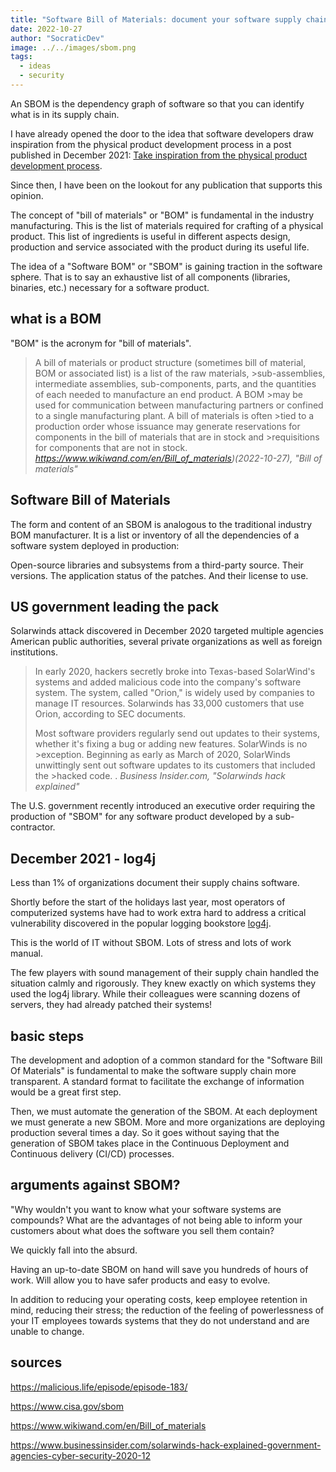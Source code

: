 ```yaml
---
title: "Software Bill of Materials: document your software supply chain"
date: 2022-10-27
author: "SocraticDev"
image: ../../images/sbom.png
tags:
  - ideas
  - security
---
```


An SBOM is the dependency graph of software so that you can
identify what is in its supply chain.

I have already opened the door to the idea that software developers
draw inspiration from the physical product development process in a post
published in December 2021: [Take inspiration from the physical product development process](https://en.socratic.dev/take-inspiration-from-the-physical-product-development-process).

Since then, I have been on the lookout for any publication that supports this opinion.

The concept of "bill of materials" or "BOM" is fundamental in the industry
manufacturing. This is the list of materials required for crafting
of a physical product. This list of ingredients is useful in different aspects
design, production and service associated with the product during its
useful life.

The idea of ​​a "Software BOM" or "SBOM" is gaining traction in
the software sphere. That is to say an exhaustive list of all
components (libraries, binaries, etc.) necessary for a software product.

## what is a BOM

"BOM" is the acronym for "bill of materials".

>A bill of materials or product structure (sometimes bill of material, BOM or associated list) is a list of the raw materials, >sub-assemblies, intermediate assemblies, sub-components, parts, and the quantities of each needed to manufacture an end product. A BOM >may be used for communication between manufacturing partners or confined to a single manufacturing plant. A bill of materials is often >tied to a production order whose issuance may generate reservations for components in the bill of materials that are in stock and >requisitions for components that are not in stock.
> <cite>https://www.wikiwand.com/en/Bill_of_materials)(2022-10-27), "Bill of materials"</cite>

## Software Bill of Materials

The form and content of an SBOM is analogous to the traditional industry BOM
manufacturer. It is a list or inventory of all the dependencies of a
software system deployed in production:

Open-source libraries and subsystems from a third-party source.
Their versions. The application status of the patches. And their license to use.

## US government leading the pack

Solarwinds attack discovered in December 2020 targeted multiple agencies
American public authorities, several private organizations as well as
foreign institutions.

>In early 2020, hackers secretly broke into Texas-based SolarWind's systems and added malicious code into the company's software system. The system, called "Orion," is widely used by companies to manage IT resources. Solarwinds has 33,000 customers that use Orion, according to SEC documents. 
>
>Most software providers regularly send out updates to their systems, whether it's fixing a bug or adding new features. SolarWinds is no >exception. Beginning as early as March of 2020, SolarWinds unwittingly sent out software updates to its customers that included the >hacked code. .
><cite>Business Insider.com, "Solarwinds hack explained"</cite>

The U.S. government recently introduced an executive order requiring the
production of "SBOM" for any software product developed by a
sub-contractor.

## December 2021 - log4j

Less than 1% of organizations document their supply chains
software.

Shortly before the start of the holidays last year, most operators of
computerized systems have
had to work extra hard to address a critical vulnerability
discovered in the popular logging bookstore
[log4j](https://theconversation.com/what-is-log4j-a-cybersecurity-expert-explains-the-latest-internet-vulnerability-how-bad-it-is-and-whats-at-stake-173896).

This is the world of IT without SBOM. Lots of stress and lots of work
manual.

The few players with sound management of their supply chain
handled the situation calmly and rigorously. They knew exactly on which systems
they used the log4j library. While their colleagues were scanning
dozens of servers, they had already patched their systems!

## basic steps

The development and adoption of a common standard for the "Software Bill Of
Materials" is fundamental to make the software supply chain more transparent. A standard format to facilitate
the exchange of information would be a great first step.

Then, we must automate the generation of the SBOM. At each deployment we
must generate a new SBOM. More and more organizations are deploying
production several times a day. So it goes without saying that the generation of
SBOM takes place in the Continuous Deployment and Continuous delivery (CI/CD) processes.

## arguments against SBOM?

"Why wouldn't you want to know what your software systems are
compounds? What are the advantages of not being able to inform your customers about
what does the software you sell them contain?

We quickly fall into the absurd.

Having an up-to-date SBOM on hand will save you hundreds of hours of
work. Will allow you to have safer products and
easy to evolve.

In addition to reducing your operating costs, keep employee retention in mind,
reducing their stress; the reduction of the feeling of powerlessness of your IT employees towards
systems that they do not understand and are unable to change.

## sources

https://malicious.life/episode/episode-183/

https://www.cisa.gov/sbom

https://www.wikiwand.com/en/Bill_of_materials

https://www.businessinsider.com/solarwinds-hack-explained-government-agencies-cyber-security-2020-12
